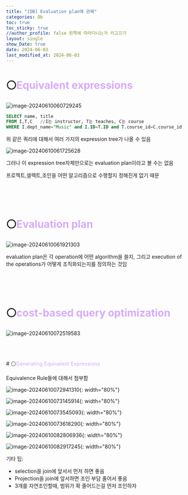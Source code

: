 ```yaml
---
title: "[DB] Evaluation plan에 관해"
categories: Db
toc: true
toc_sticky: true
//author_profile: false 왼쪽에 따라다니는거 키고끄기
layout: single
show_Date: true
date: 2024-06-03
last_modified_at: 2024-06-03
---
```


# ⚪<span style="color: #D6ABFA;">Equivalent expressions</span>

![image-20240610060729245](../../assets/images/2024-06-03-EvaluationPlan/image-20240610060729245.png)

```sql
SELECT name, title
FROM I,T,C   //I는 instructor, T는 teaches, C는 course
WHERE I.dept_name="Music" and I.ID=T.ID and T.course_id=C.course_id
```

위 같은 쿼리에 대해서 여러 가지의 expression tree가 나올 수 있음

![image-20240610061725628](../../assets/images/2024-06-03-EvaluationPlan/image-20240610061725628.png)

그러나 이 expression tree자체만으로는 evaluation plan이라고 볼 수는 없음

프로젝트,셀렉트,조인을 어떤 알고리즘으로 수행할지 정해진게 없기 때문

<br>

<br>

<br>

# ⚪<span style="color: #D6ABFA;">Evaluation plan</span>

![image-20240610061921303](../../assets/images/2024-06-03-EvaluationPlan/image-20240610061921303.png)

evaluation plan은 각 operation에 어떤 algorithm을 쓸지, 그리고 execution of the operations가 어떻게 조직화되는지를 정의하는 것임

<br>

<br>

<br>

# ⚪<span style="color: #D6ABFA;">cost-based query optimization</span>

![image-20240610072519583](../../assets/images/2024-06-03-EvaluationPlan/image-20240610072519583.png)

<br>

<br>

<br>
# ⚪<span style="color: #D6ABFA;">Generating Equivalent Expressions</span>

Equivalence Rule들에 대해서 첨부함

![image-20240610072941310](../../assets/images/2024-06-03-EvaluationPlan/image-20240610072941310.png){: width="80%"}

![image-20240610073145914](../../assets/images/2024-06-03-EvaluationPlan/image-20240610073145914.png){: width="80%"}

![image-20240610073545093](../../assets/images/2024-06-03-EvaluationPlan/image-20240610073545093.png){: width="80%"}

![image-20240610073618290](../../assets/images/2024-06-03-EvaluationPlan/image-20240610073618290.png){: width="80%"}

![image-20240610082806936](../../assets/images/2024-06-03-EvaluationPlan/image-20240610082806936.png){: width="80%"}

![image-20240610082917245](../../assets/images/2024-06-03-EvaluationPlan/image-20240610082917245.png){: width="80%"}

기타 팁: 

- selection을 join에 앞서서 먼저 하면 좋음
- Projection을 join에 앞서하면 조인 부담 줄어서 좋음
- 3개를 자연조인할때, 범위가 확 줄어드는걸 먼저 조인하자 

